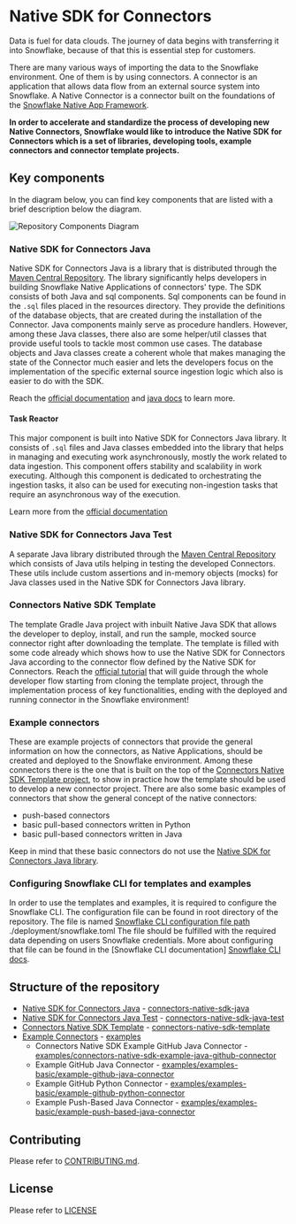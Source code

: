 # Native SDK for Connectors

Data is fuel for data clouds. The journey of data begins with transferring it into Snowflake, because of that this is
essential step for customers.

There are many various ways of importing the data to the Snowflake environment. One of them is by using connectors.
A connector is an application that allows data flow from an external source system into Snowflake. A Native Connector
is a connector built on the foundations of the [Snowflake Native App Framework][Native Apps docs].

**In order to accelerate and standardize the process of developing new Native Connectors, Snowflake would like to introduce
the Native SDK for Connectors which is a set of libraries, developing tools, example connectors and connector template
projects.**

## Key components

In the diagram below, you can find key components that are listed with a brief description below the diagram.

![Repository Components Diagram](./.assets/components_diagram.png)

### Native SDK for Connectors Java

Native SDK for Connectors Java is a library that is distributed through the [Maven Central Repository][SDK in Maven Central].
The library significantly helps developers in building Snowflake Native Applications of connectors' type. The SDK
consists of both Java and sql components. Sql components can be found in the `.sql` files placed in the resources
directory. They provide the definitions of the database objects, that are created during the installation of the
Connector. Java components mainly serve as procedure handlers. However, among these Java classes, there also are some
helper/util classes that provide useful tools to tackle most common use cases. The database objects and Java classes
create a coherent whole that makes managing the state of the Connector much easier and lets the developers focus on the
implementation of the specific external source ingestion logic which also is easier to do with the SDK.

Reach the [official documentation][Native SDK official docs] and [java docs][Native SDK official java docs] to learn more.

#### Task Reactor

This major component is built into Native SDK for Connectors Java library. It consists of `.sql` files and Java classes
embedded into the library that helps in managing and executing work asynchronously, mostly the work related to data
ingestion. This component offers stability and scalability in work executing. Although this component is dedicated to
orchestrating the ingestion tasks, it also can be used for executing non-ingestion tasks that require an asynchronous
way of the execution.

Learn more from the [official documentation][Task Reactor official docs]

### Native SDK for Connectors Java Test

A separate Java library distributed through the [Maven Central Repository][SDK Test in Maven Central] which consists
of Java utils helping in testing the developed Connectors. These utils include custom assertions and in-memory objects
(mocks) for Java classes used in the Native SDK for Connectors Java library.

### Connectors Native SDK Template

The template Gradle Java project with inbuilt Native Java SDK that allows the developer to deploy, install, and run the
sample, mocked source connector right after downloading the template. The template is filled with some code already which
shows how to use the Native SDK for Connectors Java according to the connector flow defined by the Native SDK for Connectors.
Reach the [official tutorial][Template tutorial] that will guide through the whole developer flow starting
from cloning the template project, through the implementation process of key functionalities, ending with the deployed
and running connector in the Snowflake environment!

### Example connectors

These are example projects of connectors that provide the general information on how the connectors, as Native Applications,
should be created and deployed to the Snowflake environment. Among these connectors there is the one that is built on the
top of the [Connectors Native SDK Template project](#connectors-native-sdk-template), to show in practice how the template
should be used to develop a new connector project. There are also some basic examples of connectors that show the
general concept of the native connectors:

* push-based connectors
* basic pull-based connectors written in Python
* basic pull-based connectors written in Java

Keep in mind that these basic connectors do not use the [Native SDK for Connectors Java library](#native-sdk-for-connectors-java).

### Configuring Snowflake CLI for templates and examples

In order to use the templates and examples, it is required to configure the Snowflake CLI. The configuration file can be
found in root directory of the repository. The file is named [Snowflake CLI configuration file path] ./deployment/snowflake.toml
The file should be fulfilled with the required data depending on users Snowflake credentials. More about
configuring that file can be found in the [Snowflake CLI documentation] [Snowflake CLI docs].

## Structure of the repository

* [Native SDK for Connectors Java](#native-sdk-for-connectors-java) - [connectors-native-sdk-java][Native SDK for Connectors Java path]
* [Native SDK for Connectors Java Test](#native-sdk-for-connectors-java-test) - [connectors-native-sdk-java-test][Native SDK for Connectors Java Test path]
* [Connectors Native SDK Template](#connectors-native-sdk-template) - [connectors-native-sdk-template][Connectors Native SDK Template path]
* [Example Connectors](#example-connectors) - [examples][examples]
    * Connectors Native SDK Example GitHub Java Connector - [examples/connectors-native-sdk-example-java-github-connector][Connectors Native SDK Example GitHub Java Connector path]
    * Example GitHub Java Connector - [examples/examples-basic/example-github-java-connector][Example GitHub Java Connector path]
    * Example GitHub Python Connector - [examples/examples-basic/example-github-python-connector][Example GitHub Python Connector path]
    * Example Push-Based Java Connector - [examples/examples-basic/example-push-based-java-connector][Example Push-Based Java Connector path]

## Contributing
Please refer to [CONTRIBUTING.md][contributing].

## License
Please refer to [LICENSE][license]

[Native SDK official docs]: https://docs.snowflake.com/en/developer-guide/native-apps/connector-sdk/about-connector-sdk
[Native SDK official java docs]: https://docs.snowflake.com/developer-guide/native-apps/connector-sdk/java/index.html
[Task Reactor official docs]: https://docs.snowflake.com/en/developer-guide/native-apps/connector-sdk/using/task_reactor
[SDK in Maven Central]: https://central.sonatype.com/artifact/com.snowflake/connectors-native-sdk
[SDK Test in Maven Central]: https://central.sonatype.com/artifact/com.snowflake/connectors-native-sdk-test
[Template tutorial]: https://docs.snowflake.com/en/developer-guide/native-apps/connector-sdk/tutorials/native_sdk_tutorial
[Native Apps docs]: https://docs.snowflake.com/en/developer-guide/native-apps/native-apps-about
[Snowflake CLI docs]: https://docs.snowflake.com/en/developer-guide/snowflake-cli-v2/connecting/specify-credentials

[contributing]: ./CONTRIBUTING.md
[license]: ./LICENSE
[examples]: ./examples
[Native SDK for Connectors Java path]: ./connectors-native-sdk-java
[Native SDK for Connectors Java Test path]: ./connectors-native-sdk-test-java
[Connectors Native SDK Template path]: ./templates/connectors-native-sdk-template
[Connectors Native SDK Example GitHub Java Connector path]: ./examples/connectors-native-sdk-example-java-github-connector
[Example GitHub Java Connector path]: ./examples/examples-basic/example-github-java-connector
[Example GitHub Python Connector path]: ./examples/examples-basic/example-github-python-connector
[Example Push-Based Java Connector path]: ./examples/examples-basic/example-push-based-java-connector
[Snowflake CLI configuration file path]: ./deployment/snowflake.toml
